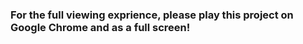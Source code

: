 ### For the full viewing exprience, please play this project on Google Chrome and as a full screen! 
